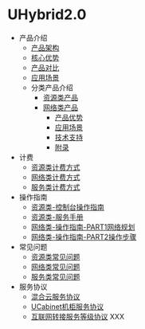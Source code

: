 
# UHybrid2.0


* 产品介绍
  * [产品架构](/uhybrid2.0/introduction/product_architecture)
  * [核心优势](/uhybrid2.0/introduction/core_advantages)
  * [产品对比](/uhybrid2.0/introduction/contrast)
  * [应用场景](/uhybrid2.0/introduction/case)
  * 分类产品介绍
    * [资源类产品](/uhybrid2.0/introduction/product_classify_int/resource_int)
    * [网络类产品](/uhybrid2.0/introduction/product_classify_int/network_int)
      * [产品优势](/uhybrid2.0/introduction/product_classify_int/network/advantages)
      * [应用场景](/uhybrid2.0/introduction/product_classify_int/network/case)
      * [技术支持](/uhybrid2.0/introduction/product_classify_int/network/technicalsupport)
      * [附录](/uhybrid2.0/introduction/product_classify_int/network/appendix)
* 计费
  * [资源类计费方式](/uhybrid2.0/fees/resource_fees)
  * [网络类计费方式](/uhybrid2.0/fees/network_fees)
  * [服务类计费方式](/uhybrid2.0/fees/service_fees)
* 操作指南
  * [资源类-控制台操作指南](/uhybrid2.0/operation_manual/console_om)
  * [资源类-服务手册](/uhybrid2.0/operation_manual/service_om)
  * [网络类-操作指南-PART1网络规划](/uhybrid2.0/introduction/product_classify_int/network/ntw_implementation)
  * [网络类-操作指南-PART2操作步骤](/uhybrid2.0/introduction/product_classify_int/network/access)
* 常见问题
  * [资源类常见问题](/uhybrid2.0/q&a/resource_q&a)
  * [网络类常见问题](/uhybrid2.0/q&a/network_q&a)
  * [服务类常见问题](/uhybrid2.0/q&a/service_q&a)
* 服务协议
  * [混合云服务协议](/uhybrid2.0/service_protocol)
  * [UCabinet机柜服务协议](/uhybrid2.0/rack_service_protocol)
  * [互联网转接服务等级协议](/uhybrid2.0/network_sla)
XXX
